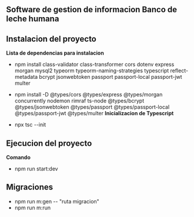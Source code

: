 ## Software de gestion de informacion Banco de leche humana

## Instalacion del proyecto

**Lista de dependencias para instalacion**

- npm install class-validator class-transformer cors dotenv express morgan mysql2 typeorm typeorm-naming-strategies typescript reflect-metadata bcrypt jsonwebtoken passport passport-local passport-jwt multer
- npm install -D @types/cors @types/express @types/morgan concurrently nodemon rimraf ts-node @types/bcrypt @types/jsonwebtoken @types/passport @types/passport-local @types/passport-jwt @types/multer
**Inicializacion de Typescript**

- npx tsc --init

## Ejecucion del proyecto

**Comando**

- npm run start:dev

## Migraciones

- npm run m:gen -- "ruta migracion"
- npm run m:run
